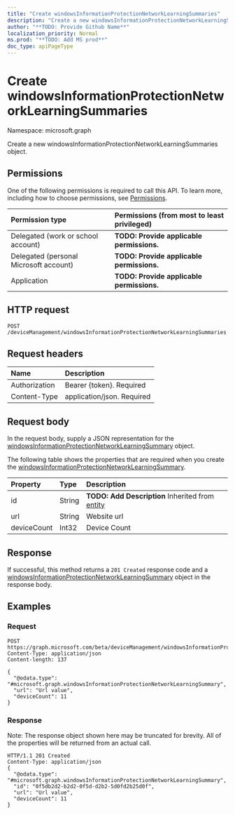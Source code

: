 ```yaml
---
title: "Create windowsInformationProtectionNetworkLearningSummaries"
description: "Create a new windowsInformationProtectionNetworkLearningSummaries object."
author: "**TODO: Provide Github Name**"
localization_priority: Normal
ms.prod: "**TODO: Add MS prod**"
doc_type: apiPageType
---
```


# Create windowsInformationProtectionNetworkLearningSummaries

Namespace: microsoft.graph

Create a new windowsInformationProtectionNetworkLearningSummaries object.

## Permissions
One of the following permissions is required to call this API. To learn more, including how to choose permissions, see [Permissions](/concepts/permissions-reference.md).

|Permission type|Permissions (from most to least privileged)|
|:---|:---|
|Delegated (work or school account)|**TODO: Provide applicable permissions.**|
|Delegated (personal Microsoft account)|**TODO: Provide applicable permissions.**|
|Application|**TODO: Provide applicable permissions.**|

## HTTP request
<!-- {
  "blockType": "ignored"
}
-->
``` http
POST /deviceManagement/windowsInformationProtectionNetworkLearningSummaries
```

## Request headers
|Name|Description|
|:---|:---|
|Authorization|Bearer {token}. Required|
|Content-Type|application/json. Required|

## Request body
In the request body, supply a JSON representation for the [windowsInformationProtectionNetworkLearningSummary](../resources/windowsinformationprotectionnetworklearningsummary.md) object.

The following table shows the properties that are required when you create the [windowsInformationProtectionNetworkLearningSummary](../resources/windowsinformationprotectionnetworklearningsummary.md).

|Property|Type|Description|
|:---|:---|:---|
|id|String|**TODO: Add Description** Inherited from [entity](../resources/entity.md)|
|url|String|Website url|
|deviceCount|Int32|Device Count|



## Response
If successful, this method returns a `201 Created` response code and a [windowsInformationProtectionNetworkLearningSummary](../resources/windowsinformationprotectionnetworklearningsummary.md) object in the response body.

## Examples

### Request
<!-- {
  "blockType": "request",
  "name": "create_windowsinformationprotectionnetworklearningsummary_from_"
}
-->
``` http
POST https://graph.microsoft.com/beta/deviceManagement/windowsInformationProtectionNetworkLearningSummaries
Content-Type: application/json
Content-length: 137

{
  "@odata.type": "#microsoft.graph.windowsInformationProtectionNetworkLearningSummary",
  "url": "Url value",
  "deviceCount": 11
}
```

### Response
Note: The response object shown here may be truncated for brevity. All of the properties will be returned from an actual call.
<!-- {
  "blockType": "response",
  "truncated": true,
  "@odata.type": "microsoft.graph.windowsinformationprotectionnetworklearningsummary"
}
-->
``` http
HTTP/1.1 201 Created
Content-Type: application/json
{
  "@odata.type": "#microsoft.graph.windowsInformationProtectionNetworkLearningSummary",
  "id": "0f5db2d2-b2d2-0f5d-d2b2-5d0fd2b25d0f",
  "url": "Url value",
  "deviceCount": 11
}
```


